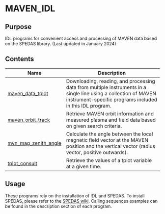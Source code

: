 # MAVEN_IDL
## Purpose
IDL programs for convenient access and processing of MAVEN data based on the SPEDAS library. (Last updated in January 2024)
## Contents
| Name                 | Description |
|----------------------|-------------|
| [maven_data_tplot](https://github.com/StellarPlasma/MAVEN_IDL/blob/main/maven_data_tplot.pro)     |Downloading, reading, and processing data from multiple instruments in a single line using a collection of MAVEN instrument-specific programs included in this IDL program.|
| [maven_orbit_track](https://github.com/StellarPlasma/MAVEN_IDL/blob/main/maven_orbit_track.pro)    |Retrieve MAVEN orbit information and measured plasma and field data based on given search criteria.|
| [mvn_mag_zenith_angle](https://github.com/StellarPlasma/MAVEN_IDL/blob/main/mvn_mag_zenith_angle.pro) |Calculate the angle between the local magnetic field vector at the MAVEN position and the vertical vector (radius vector, positive outwards).|
| [tplot_consult](https://github.com/StellarPlasma/MAVEN_IDL/blob/main/tplot_consult.pro)        |Retrieve the values of a tplot variable at a given time.|
## Usage
These programs rely on the installation of IDL and SPEDAS. To install SPEDAS, please refer to the [SPEDAS wiki](http://spedas.org/wiki/index.php?title=Main_Page). Calling sequences examples can be found in the description section of each program.
